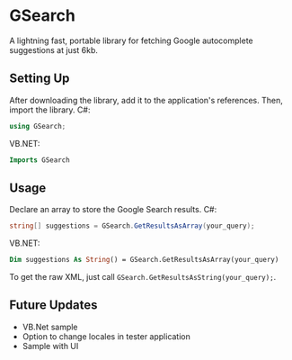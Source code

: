 # GSearch
A lightning fast, portable library for fetching Google autocomplete suggestions at just 6kb.

## Setting Up
After downloading the library, add it to the application's references.
Then, import the library.
C#:
```csharp
using GSearch;
```

VB.NET:
```vb
Imports GSearch
```

## Usage
Declare an array to store the Google Search results.
C#:
```csharp
string[] suggestions = GSearch.GetResultsAsArray(your_query);
```
VB.NET:
```vb
Dim suggestions As String() = GSearch.GetResultsAsArray(your_query)
```

To get the raw XML, just call `GSearch.GetResultsAsString(your_query);`.

## Future Updates
* VB.Net sample
* Option to change locales in tester application
* Sample with UI

